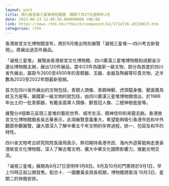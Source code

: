 ```yaml
---
layout: post
title: 西九故宮辦三星堆特別展覽　展期下月27日至明年1月
date: 2023-08-23 12:09:58.000000000 +08:00
link: https://news.rthk.hk/rthk/ch/component/k2/1714726-20230823.htm
categories: rthk
---
```


香港故宮文化博物館宣布，將於9月推出特別展覽「凝視三星堆──四川考古新發現」，將展出過百件展品。

「凝視三星堆」 展覽由香港故宮文化博物館、四川廣漢三星堆博物館和成都金沙遺址博物館主辦，展出120件展品，當中23件為國家一級文物，部分為首度於四川省外展出，屬距今2600至4500年的青銅器、玉器、金器及陶器等珍貴文物，近半數為2020至2022年間最新發掘。

首次在四川省外展出的文物包括，青銅人頭像、青銅神獸、虎頭龍身像、獸面鳳鳥紋玉方座等。屬國家一級文物的就包括，由四川廣漢三星堆博物館借出、於1986年出土的一批青銅器，有戴金面罩人頭像、獸首冠人像、二號神樹底座等。

展覽分4個單元呈現三星堆的藝術世界、城市生活、精神信仰和來龍去脈。香港故宮文化博物館館長吳志華表示，此項展覽意義重大，希望能夠吸引香港市民和中外觀眾參觀展覽，讓大眾深入了解中華五千年文明的孕育過程，統一、包容及和平的特性。

四川省文物考古研究院院長唐飛表示，熱切期待香港市民、海內外遊客能夠走進香港故宮文化博物館，深入了解古蜀文明，擴大中華文化國際影響力，推動文明交流。

「凝視三星堆」展期為9月27日至明年1月8日。9月及10月的門票將於9月1日，早上10時正起公開發售。配合十．一國慶黃金周長假期，博物館將取消 10月3日、星期二的休館安排。
